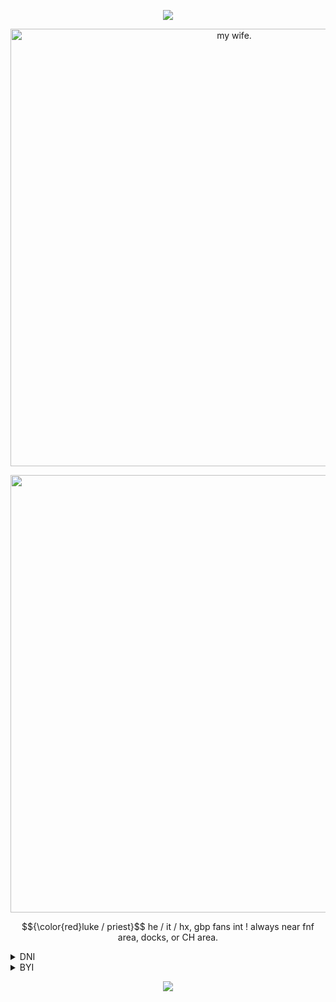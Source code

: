 <p align="center">
    <img src="https://files.catbox.moe/bfk8a5.png" />
</p>
<p align="center">
    <img src="https://files.catbox.moe/fv2pty.jpg" alt="my wife." width="700" />
</p>
<p align="center">
    <img src="https://files.catbox.moe/r3onyj.webp" width="700" />
</p>

<p align="center">
$${\color{red}luke  /  priest}$$
he / it / hx, gbp fans int !
    always near fnf area, docks, or CH  area.
    <details>
  <summary>DNI</summary>


- basic
- proship / comship
- country human fans who dont educate themself / ship countries, freakzaoids !!!
- 20+
- southpark, omori, minecraft smp, welcome home, jschlatt, hazbin hotel/helluva boss, dick ponies, gojo satoru skins / fans
- make s/h jokes


  idrc if you read this, i block freely anyways

</details>
    <details>
  <summary>BYI</summary>
if i interact with u and u have a gbp skin, i 100% am silently asking to be friends, i love napoleonic wars  grahhh..


- tone tags please !
- i hardly censor words most of the time sorry
- i only talk about my hyperfixations most of the time sorry
- pls dont vent, thanks
- kys / kms and offensive jokes
- dont call me slurs, i wil block you for this
- sw fans pls dont int, you guys are scary af, i iwc.


  pls lmk if ur uncomfortable ! ill try to not do / mention said things  ^  _  ^

</details>
</p>


<p align="center">
    <img src="https://files.catbox.moe/pzscn7.webp" />
</p>
